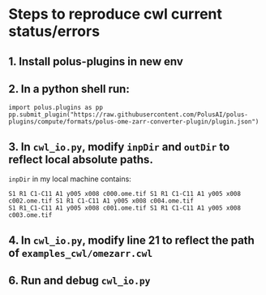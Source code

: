 # Steps to reproduce cwl current status/errors
## 1. Install polus-plugins in new env
## 2. In a python shell run:
```
import polus.plugins as pp
pp.submit_plugin("https://raw.githubusercontent.com/PolusAI/polus-plugins/compute/formats/polus-ome-zarr-converter-plugin/plugin.json")
```
## 3. In `cwl_io.py`, modify `inpDir` and `outDir` to reflect local absolute paths. 
`inpDir` in my local machine contains:
```
S1 R1 C1-C11 A1 y005 x008 c000.ome.tif S1 R1 C1-C11 A1 y005 x008 c002.ome.tif S1 R1 C1-C11 A1 y005 x008 c004.ome.tif
S1 R1_C1-C11 A1 y005 x008 c001.ome.tif S1 R1 C1-C11 A1 y005 x008 c003.ome.tif
```
## 4. In `cwl_io.py`, modify line 21 to reflect the path of `examples_cwl/omezarr.cwl`
## 6. Run and debug `cwl_io.py`
